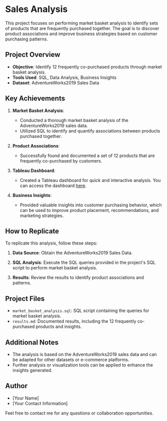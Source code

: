 # Sales Analysis

This project focuses on performing market basket analysis to identify sets of products that are frequently purchased together. The goal is to discover product associations and improve business strategies based on customer purchasing patterns.

## Project Overview

- **Objective**: Identify 12 frequently co-purchased products through market basket analysis.
- **Tools Used**: SQL, Data Analysis, Business Insights
- **Dataset**: AdventureWorks2019 Sales Data

## Key Achievements

1. **Market Basket Analysis**:
   - Conducted a thorough market basket analysis of the AdventureWorks2019 sales data.
   - Utilized SQL to identify and quantify associations between products purchased together.

2. **Product Associations**:
   - Successfully found and documented a set of 12 products that are frequently co-purchased by customers.

3. **Tableau Dashboard**:
   - Created a Tableau dashboard for quick and interactive analysis. You can access the dashboard [here](https://public.tableau.com/app/profile/raza.ul.haq/viz/adventureworks_16507123847180/SalesAnalysis?publish=yes).

4. **Business Insights**:
   - Provided valuable insights into customer purchasing behavior, which can be used to improve product placement, recommendations, and marketing strategies.

## How to Replicate

To replicate this analysis, follow these steps:

1. **Data Source**: Obtain the AdventureWorks2019 Sales Data.

2. **SQL Analysis**: Execute the SQL queries provided in the project's SQL script to perform market basket analysis.

3. **Results**: Review the results to identify product associations and patterns.

## Project Files

- `market_basket_analysis.sql`: SQL script containing the queries for market basket analysis.
- `results.md`: Documented results, including the 12 frequently co-purchased products and insights.

## Additional Notes

- The analysis is based on the AdventureWorks2019 sales data and can be adapted for other datasets or e-commerce platforms.
- Further analysis or visualization tools can be applied to enhance the insights generated.

## Author

- [Your Name]
- [Your Contact Information]

Feel free to contact me for any questions or collaboration opportunities.
